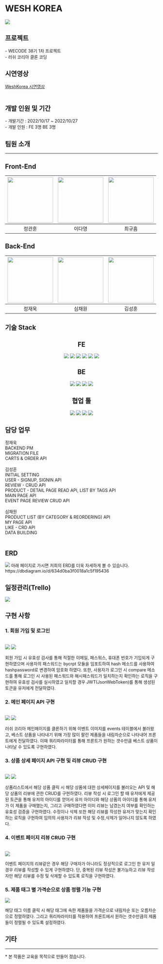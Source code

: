 <H1>WESH KOREA</H1>

<p>
<img src="https://user-images.githubusercontent.com/93311025/198524734-b0e998eb-0cac-499f-b620-620c07683170.png"/>
</p>

<h2>프로젝트</h2>
<p>
- WECODE 38기 1차 프로젝트<br>
- 러쉬 코리아 클론 코딩<br>
</p>
<h2>시연영상</h2>
<a href="https://www.youtube.com/watch?v=w0MkqnhkV_0&ab_channel=%EA%B7%9C%ED%9D%A0%EC%B5%9C">WeshKorea 시연영상</a>
<br><br>
<h2> 개발 인원 및 기간 </h2>
- 개발기간 : 2022/10/17 ~ 2022/10/27<br>
- 개발 인원 : FE 3명 BE 3명
<h2>
팀원 소개</h2>
<hr>
<p>
<h2>Front-End</h2>

| <img src="https://ca.slack-edge.com/TH0U6FBTN-U03RJQ96QLW-7ac928fc3041-512" width="150"/> | <img src="https://ca.slack-edge.com/TH0U6FBTN-U03RNE8CEAZ-a966fdbd4437-512" width="150"/> | <img src="https://ca.slack-edge.com/TH0U6FBTN-U02JS0GA200-80f9f055b2ce-512" width="150"/> |
| :---------------------------------------------------------------------------------------: | :---------------------------------------------------------------------------------------: | :---------------------------------------------------------------------------------------: |
|                                          정관훈                                           |                                          이다영                                           |                                          최규흠                                           |

<p>
<h2>Back-End</h2>

| <img src="https://ca.slack-edge.com/TH0U6FBTN-U03RTREAL2Y-135ccfc8656d-192" width="150"/> | <img src="https://ca.slack-edge.com/TH0U6FBTN-U03SN2AQSG0-a531900c2ab1-512" width="150"/> | <img src="https://ca.slack-edge.com/TH0U6FBTN-U03RARFV7B9-e7d6ecc835f7-512" width="150"/> |
| :---------------------------------------------------------------------------------------: | :---------------------------------------------------------------------------------------: | :---------------------------------------------------------------------------------------: |
|                                          정재욱                                           |                                          심채원                                           |                                          김성훈                                           |

<p>

<h2>기술 Stack</h2>

<div align="center">
<h2>FE</h2>
	<img src="https://img.shields.io/badge/javascript-F7DF1E?style=for-the-badge&logo=javascript&logoColor=white">
	<img src="https://img.shields.io/badge/react-61DAFB?style=for-the-badge&logo=react&logoColor=white">
	<img src="https://img.shields.io/badge/html5-E34F26?style=for-the-badge&logo=html5&logoColor=white">
	<img src="https://img.shields.io/badge/sass-CC6699?style=for-the-badge&logo=sass&logoColor=white">
	<img src="https://img.shields.io/badge/css3-1572B6?style=for-the-badge&logo=css3&logoColor=white">
	<img src="https://img.shields.io/badge/git-F05032?style=for-the-badge&logo=git&logoColor=white">
</div>

<div align="center"><h2>BE</h2>
	<img src="https://img.shields.io/badge/javascript-F7DF1E?style=for-the-badge&logo=javascript&logoColor=white">
	<img src="https://img.shields.io/badge/nodejs-339933?style=for-the-badge&logo=git&logoColor=white">
	<img src="https://img.shields.io/badge/express-000000?style=for-the-badge&logo=express&logoColor=white">
	<img src="https://img.shields.io/badge/mysql-4479A1?style=for-the-badge&logo=mysql&logoColor=white">
</div>
	
<div align="center"><h2>협업 툴</h2>	
	<img src="https://img.shields.io/badge/Notion-000000?style=flat&logo=Notion&logoColor=white">
	<img src="https://img.shields.io/badge/Slack-4A154B?style=flat&logo=Slack&logoColor=white"> 
	<img src="https://img.shields.io/badge/Trello-0052CC?style=flat&logo=Trello&logoColor=white"> 
	<img src="https://img.shields.io/badge/PostMan-FF6C37?style=flat&logo=PostMan&logoColor=white">
</div>
<p>

<h2>담당 업무</h2>
<p> 
정재욱  <br>
BACKEND PM <br>
MIGRATION FILE <br>
CARTS & ORDER API <br>
 <br>
김성훈 <br>
INITIAL SETTING  <br>
USER - SIGNUP, SIGNIN API <br>
REVIEW - CRUD API <br>
PRODUCT - DETAIL PAGE READ API, LIST BY TAGS API <br>
MAIN PAGE API <br>
EVENT PAGE REVIEW CRUD API<br>
 <br>
심채원 <br>
PRODUCT LIST (BY CATEGORY & REORDERING) API <br>
MY PAGE API <br> 
LIKE - CRD API <br>
DATA BUILDING <br>
 <br>
<h2>ERD</h2>

<img src="https://user-images.githubusercontent.com/110619143/198530368-8ceb9332-623c-4523-b5bd-374daf492025.png">
아래 페이지로 가시면 저희의 ERD를 더욱 자세하게 볼 수 있습니다. <br>
https://dbdiagram.io/d/634d0ba3f0018a1c5f195436
<p>

<h2>일정관리(Trello)</h2>
<img src="https://user-images.githubusercontent.com/93311025/198531282-38d4d613-96be-483d-99f9-b2cdd4ede4e6.png">

<h2>구현 사항</h2>

<h3>1. 회원 가입 및 로그인</h3><br>
<img src="https://velog.velcdn.com/images/heyhello/post/87df7ff4-06e4-48a7-933e-d87f94718d7d/image.png">
<img src="https://velog.velcdn.com/images/heyhello/post/7ec8e548-5be4-404b-b5b1-31bd762eef60/image.png">
<p>
회원 가입 시 유효성 검사를 통해 적절한 이메일, 패스워스, 휴대폰 번호가 기입되게 구현하였으며 사용자의 패스워드는 bycrpt 모듈을 임포트하여 hash 메소드를 사용하여 hashpassword로 변경하여 암호화 하였다. 또한, 사용자가 로그인 시 compare 메소드를 통해 로그인 시 사용된 패스워드와 해시패스워드가 일치하는지 확인하는 로직을 구현하여 유효성 검사를 실시하였고 일치할 경우 JWT(JsonWebToken)를 통해 생성된 토큰을 유저에게 전달하였다.
</p>
<h3>2. 메인 페이지 API 구현</h3><br>
<img src="https://velog.velcdn.com/images/heyhello/post/ee98a004-fde1-479f-a298-1c80210e8be3/image.png">
<img src="https://velog.velcdn.com/images/heyhello/post/2f2ac697-75d6-4ccf-a14e-f28be9e987b4/image.png">
<p>
러쉬 코리아 메인페이지를 클론하기 위해 이벤트 이미지를 events 테이블에서 불러왔고, 베스트 상품을 나타내기 위해 가장 많이 팔린 제품들을 내림차순으로 나타내어 프론트에게 전달하였다. 이때 쿼리파라미터를 통해 프론트가 원하는 갯수만큼 베스트 상품이 나타날 수 있도록 구현하였다.
</p>

<h3> 3. 상품 상세 페이지 API 구현 및 리뷰 CRUD 구현 </h3><br>
<img src="https://velog.velcdn.com/images/heyhello/post/7311caef-9da0-4e2d-a625-f8059d26fad5/image.png">
<img src="https://velog.velcdn.com/images/heyhello/post/fc19a3ba-0da9-4bac-9d13-7b54794cfa69/image.png">
<p>
상품리스트에서 해당 상품 클릭 시 해당 상품에 대한 상세페이지를 불러오는 API 및 해당 상품의 리뷰에 관한 CRUD를 구현하였다. 리뷰 작성 시 로그인 할 때 유저에게 제공된 토큰을 통해 유저의 아이디를 얻어서 유저 아이디와 해당 상품의 아이디를 통해 유저가 이 제품을 구매했는지, 그리고 구매하였다면 이미 리뷰는 남겼는지 여부를 확인하는 유효성 검증을 구현하였다. 수정이나 삭제 또한 해당 리뷰를 작성한 유저가 맞는지 확인하는 로직을 구현하여 임의의 사용자가 리뷰 작성 및 수정,삭제가 일어나지 않도록 하였다.
</p>
<h3>4. 이벤트 페이지 리뷰 CRUD 구현</h3><br>
<img src="https://velog.velcdn.com/images/heyhello/post/bd42d9ab-79c2-48f8-a9e0-04009ec6e105/image.png">
<p>
이벤트 페이지의 리뷰같은 경우 해당 구매자가 아니라도 정상적으로 로그인 한 유저 일 경우 리뷰를 작성할 수 있게 구현하였다. 단, 중복된 리뷰 작성은 불가능하고 리뷰 작성자만 해당 리뷰를 수정 및 삭제할 수 있도록 로직을 구현하였다.
</p>
<h3>5. 제품 태그 별 가격순으로 상품 정렬 기능 구현</h3>
<img src="https://velog.velcdn.com/images/heyhello/post/d0425037-7f59-4fcb-a4c2-bfd10b0e568d/image.png">
<p>
해당 태그 이름 클릭 시 해당 태그에 속한 제품들을 가격순으로 내림차순 또는 오름차순으로 정렬하였다. 그리고 쿼리파라미터를 적용하여 프론트에서 원하는 갯수만큼의 제품들이 정렬될 수 있도록 설정하였다.
</p>
<h2>기타</h2> 
<hr>
* 본 작품은 교육을 목적으로 만들어 졌습니다.

